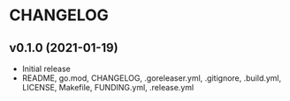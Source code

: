 # CHANGELOG

## v0.1.0 (2021-01-19)

* Initial release
* README, go.mod, CHANGELOG, .goreleaser.yml, .gitignore, .build.yml, LICENSE, Makefile, FUNDING.yml, .release.yml
